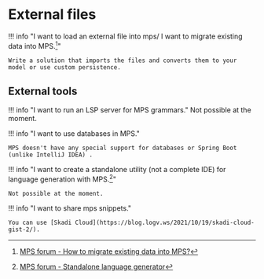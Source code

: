# External files

!!! info "I want to load an external file into mps/ I want to migrate existing data into MPS.[^1]"

    Write a solution that imports the files and converts them to your model or use custom persistence.

## External tools

!!! info "I want to run an LSP server for MPS grammars."
    Not possible at the moment.

!!! info "I want to use databases in MPS."

    MPS doesn't have any special support for databases or Spring Boot  (unlike IntelliJ IDEA) .

!!! info "I want to create a standalone utility (not a complete IDE) for language generation with MPS.[^2]"

    Not possible at the moment.

!!! info "I want to share mps snippets."

    You can use [Skadi Cloud](https://blog.logv.ws/2021/10/19/skadi-cloud-gist-2/).

[^1]:[MPS forum - How to migrate existing data into MPS?](https://mps-support.jetbrains.com/hc/en-us/community/posts/360010855700-How-to-migrate-existing-data-into-MPS-)
[^2]:[MPS forum - Standalone language generator](https://mps-support.jetbrains.com/hc/en-us/community/posts/360006153579-Standalone-language-generator)